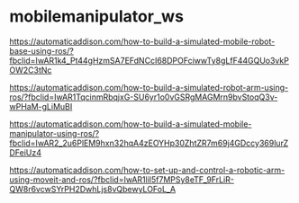 # mobilemanipulator_ws

https://automaticaddison.com/how-to-build-a-simulated-mobile-robot-base-using-ros/?fbclid=IwAR1k4_Pt44gHzmSA7EFdNCcI68DPOFciwwTy8gLfF44GQUo3vkPOW2C3tNc

https://automaticaddison.com/how-to-build-a-simulated-robot-arm-using-ros/?fbclid=IwAR1TqcinmRbqjxG-SU6yr1o0vGSRgMAGMrn9bvStoqQ3v-wPHaM-gLiMuBI

https://automaticaddison.com/how-to-build-a-simulated-mobile-manipulator-using-ros/?fbclid=IwAR2_2u6PlEM9hxn32hqA4zEOYHp30ZhtZR7m69j4GDccy369lurZDFeiUz4

https://automaticaddison.com/how-to-set-up-and-control-a-robotic-arm-using-moveit-and-ros/?fbclid=IwAR1lil5f7MPSy8eTF_9FrLiR-QW8r6vcwSYrPH2DwhLjs8vQbewyLOFoL_A
